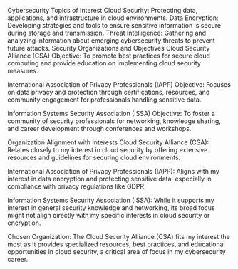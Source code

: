 
Cybersecurity Topics of Interest
Cloud Security: Protecting data, applications, and infrastructure in cloud environments.
Data Encryption: Developing strategies and tools to ensure sensitive information is secure during storage and transmission.
Threat Intelligence: Gathering and analyzing information about emerging cybersecurity threats to prevent future attacks.
Security Organizations and Objectives
Cloud Security Alliance (CSA)
Objective: To promote best practices for secure cloud computing and provide education on implementing cloud security measures.

International Association of Privacy Professionals (IAPP)
Objective: Focuses on data privacy and protection through certifications, resources, and community engagement for professionals handling sensitive data.

Information Systems Security Association (ISSA)
Objective: To foster a community of security professionals for networking, knowledge sharing, and career development through conferences and workshops.

Organization Alignment with Interests
Cloud Security Alliance (CSA):
Relates closely to my interest in cloud security by offering extensive resources and guidelines for securing cloud environments.

International Association of Privacy Professionals (IAPP):
Aligns with my interest in data encryption and protecting sensitive data, especially in compliance with privacy regulations like GDPR.

Information Systems Security Association (ISSA):
While it supports my interest in general security knowledge and networking, its broad focus might not align directly with my specific interests in cloud security or encryption.

Chosen Organization:
The Cloud Security Alliance (CSA) fits my interest the most as it provides specialized resources, best practices, and educational opportunities in cloud security, a critical area of focus in my cybersecurity career.

